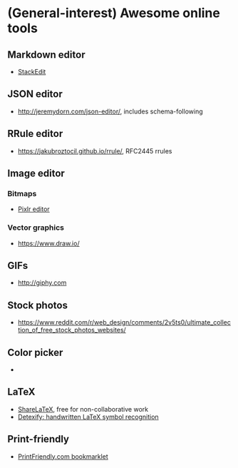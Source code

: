 # (General-interest) Awesome online tools
## Markdown editor 
- [StackEdit](https://stackedit-beta.herokuapp.com)

## JSON editor
- http://jeremydorn.com/json-editor/, includes schema-following

## RRule editor
- https://jakubroztocil.github.io/rrule/, RFC2445 rrules

## Image editor
### Bitmaps
- [Pixlr editor](https://pixlr.com/editor/)
### Vector graphics
- https://www.draw.io/

## GIFs
- http://giphy.com

## Stock photos
- https://www.reddit.com/r/web_design/comments/2v5ts0/ultimate_collection_of_free_stock_photos_websites/

## Color picker
- 

## LaTeX
- [ShareLaTeX](https://www.sharelatex.com), free for non-collaborative work
- [Detexify: handwritten LaTeX symbol recognition](http://detexify.kirelabs.org/classify.html)

## Print-friendly
- <a href="javascript:(function()%7Bif(window%5B%27priFri%27%5D)%7Bwindow.print()%7Delse%7Bvar%20pfurl%3D%27%27%3Bpfstyle%3D%27nbk%27%3BpfBkVersion%3D%271%27%3Bif(window.location.href.match(/https/))%7Bpfurl%3D%27https://pf-cdn.printfriendly.com/ssl/main.js%27%7Delse%7Bpfurl%3D%27http://cdn.printfriendly.com/printfriendly.js%27%7D_pnicer_script%3Ddocument.createElement(%27SCRIPT%27)%3B_pnicer_script.type%3D%27text/javascript%27%3B_pnicer_script.src%3Dpfurl%20%2B%20%27%3Fx%3D%27%2B(Math.random())%3Bdocument.getElementsByTagName(%27head%27)%5B0%5D.appendChild(_pnicer_script)%3B%7D%7D)()%3B">PrintFriendly.com bookmarklet</a>
